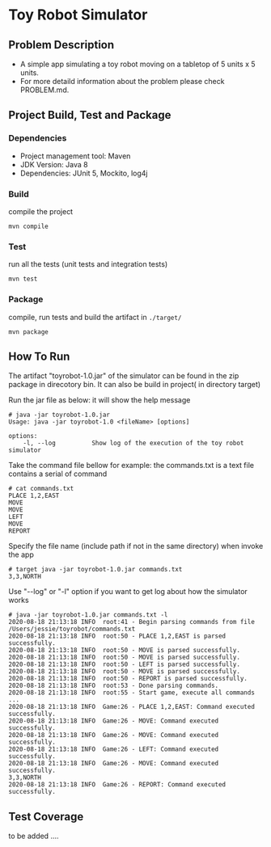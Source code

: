 Toy Robot Simulator
===================

Problem Description
-----------
- A simple app simulating a toy robot moving on a tabletop of 5 units x 5 units.
- For more detaild information about the problem please check PROBLEM.md.


Project Build, Test and Package
-----------
### Dependencies

- Project management tool: Maven
- JDK Version: Java 8
- Dependencies: JUnit 5, Mockito, log4j

### Build
compile the project
```
mvn compile
```

### Test
run all the tests (unit tests and integration tests)
```
mvn test
```

### Package
compile, run tests and build the artifact in ```./target/ ```
```
mvn package
```

How To Run
-----------
The artifact "toyrobot-1.0.jar" of the simulator can be found in the zip package in direcotory bin. It can also be build in project( in directory target)

Run the jar file as below: it will show the help message

```
# java -jar toyrobot-1.0.jar 
Usage: java -jar toyrobot-1.0 <fileName> [options]

options: 
    -l, --log          Show log of the execution of the toy robot simulator
```
  

Take the command file bellow for example: the commands.txt is a text file contains a serial of command
  ```
# cat commands.txt 
PLACE 1,2,EAST
MOVE
MOVE
LEFT
MOVE
REPORT
```

Specify the file name (include path if not in the same directory) when invoke the app
```
# target java -jar toyrobot-1.0.jar commands.txt        
3,3,NORTH
```
  
Use "--log" or "-l" option if you want to get log about how the simulator works
```
# java -jar toyrobot-1.0.jar commands.txt -l
2020-08-18 21:13:18 INFO  root:41 - Begin parsing commands from file /Users/jessie/toyrobot/commands.txt
2020-08-18 21:13:18 INFO  root:50 - PLACE 1,2,EAST is parsed successfully.
2020-08-18 21:13:18 INFO  root:50 - MOVE is parsed successfully.
2020-08-18 21:13:18 INFO  root:50 - MOVE is parsed successfully.
2020-08-18 21:13:18 INFO  root:50 - LEFT is parsed successfully.
2020-08-18 21:13:18 INFO  root:50 - MOVE is parsed successfully.
2020-08-18 21:13:18 INFO  root:50 - REPORT is parsed successfully.
2020-08-18 21:13:18 INFO  root:53 - Done parsing commands.
2020-08-18 21:13:18 INFO  root:55 - Start game, execute all commands ...
2020-08-18 21:13:18 INFO  Game:26 - PLACE 1,2,EAST: Command executed successfully.
2020-08-18 21:13:18 INFO  Game:26 - MOVE: Command executed successfully.
2020-08-18 21:13:18 INFO  Game:26 - MOVE: Command executed successfully.
2020-08-18 21:13:18 INFO  Game:26 - LEFT: Command executed successfully.
2020-08-18 21:13:18 INFO  Game:26 - MOVE: Command executed successfully.
3,3,NORTH
2020-08-18 21:13:18 INFO  Game:26 - REPORT: Command executed successfully.
```

Test Coverage
-----------
to be added ....
